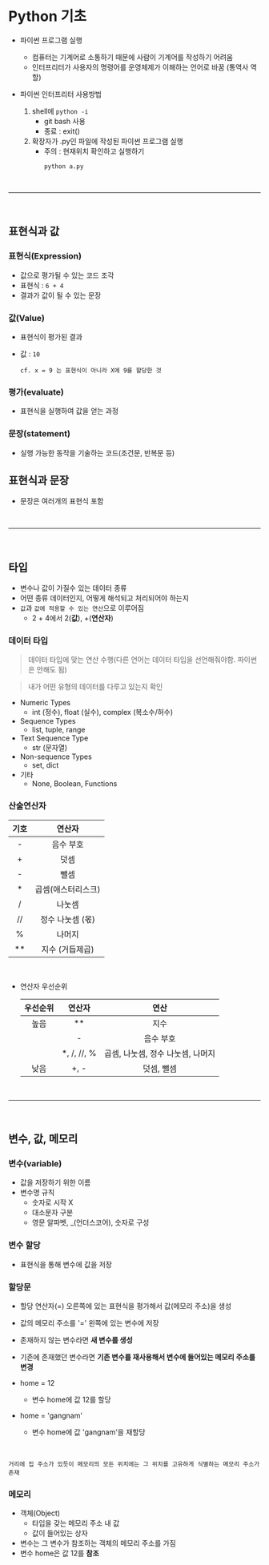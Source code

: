 # Python 기초

* 파이썬 프로그램 실행
    - 컴퓨터는 기계어로 소통하기 때문에 사람이 기계어를 작성하기 어려움
    - 인터프리터가 사용자의 명령어를 운영체제가 이해하는 언어로 바꿈 (통역사 역할)

* 파이썬 인터프리터 사용방법
    1. shell에 `python -i`
        - git bash 사용
        - 종료 : exit()
    2. 확장자가 .py인 파일에 작성된 파이썬 프로그램 실행
        - 주의 : 현재위치 확인하고 실행하기
            ```
            python a.py
            ```

<br/>

---

<br/>

## 표현식과 값
### 표현식(Expression)
   * 값으로 평가될 수 있는 코드 조각
   * 표현식 : `6 + 4`
   * 결과가 값이 될 수 있는 문장
### 값(Value)
   * 표현식이 평가된 결과
   * 값 : `10`

       `cf. x = 9 는 표현식이 아니라 X에 9를 할당한 것`

### 평가(evaluate)
   * 표현식을 실행하여 값을 얻는 과정

### 문장(statement)
   * 실행 가능한 동작을 기술하는 코드(조건문, 반복문 등)

## 표현식과 문장
   * 문장은 여러개의 표현식 포함

<br/>

----

<br/>

## 타입
* 변수나 값이 가질수 있는 데이터 종류
* 어떤 종류 데이터인지, 어떻게 해석되고 처리되어야 하는지
* `값`과 `값에 적용할 수 있는 연산`으로 이루어짐
    * 2 + 4에서 2(**값**), +(**연산자**)


### 데이터 타입
> 데이터 타입에 맞는 연산 수행(다른 언어는 데이터 타입을 선언해줘야함. 파이썬은 안해도 됨)

> 내가 어떤 유형의 데이터를 다루고 있는지 확인

* Numeric Types
    - int (정수), float (실수), complex (복소수/허수)
* Sequence Types
    - list, tuple, range
* Text Sequence Type
    - str (문자열)
* Non-sequence Types
    - set, dict
* 기타
    - None, Boolean, Functions


### 산술연산자
| 기호 | 연산자        |
|:---:|:-------------:|
| -  | 음수 부호      |
| +  | 덧셈         |
| -  | 뺄셈         |
| *  | 곱셈(애스터리스크)|
| /  | 나눗셈        |
| // | 정수 나눗셈 (몫) |
| %  | 나머지        |
| ** | 지수 (거듭제곱)  |

<br/>

* 연산자 우선순위

    | 우선순위 | 연산자    | 연산                   |
    |:----:|:-----------:|:--------------------:|
    | 높음   | **          | 지수                 |
    |      | -           | 음수 부호                |
    |      | *, /, //, % | 곱셈, 나눗셈, 정수 나눗셈, 나머지 |
    | 낮음   | +, -        | 덧셈, 뺄셈             |


<br/>

---

<br/>

## 변수, 값, 메모리
### 변수(variable)
* 값을 저장하기 위한 이름
* 변수명 규칙
   - 숫자로 시작 X
   - 대소문자 구분
   - 영문 알파벳, _(언더스코어), 숫자로 구성

### 변수 할당
* 표현식을 통해 변수에 값을 저장


### 할당문
* 할당 연산자(=) 오른쪽에 있는 표현식을 평가해서 값(메모리 주소)을 생성
* 값의 메모리 주소를 '=' 왼쪽에 있는 변수에 저장
* 존재하지 않는 변수라면 **새 변수를 생성**
* 기존에 존재했던 변수라면 **기존 변수를 재사용해서 변수에 들어있는 메모리 주소를 변경**
* home = 12
   - 변수 home에 값 12를 할당

* home = 'gangnam'
   - 변수 home에 값 'gangnam'을 재할당

<br/>

`거리에 집 주소가 있듯이 메모리의 모든 위치에는 그 위치를 고유하게 식별하는 메모리 주소가 존재`

### 메모리
* 객체(Object)
   - 타입을 갖는 메모리 주소 내 값
   - 값이 들어있는 상자
* 변수는 그 변수가 참조하는 객체의 메모리 주소를 가짐
* 변수 home은 값 12를 **참조**



